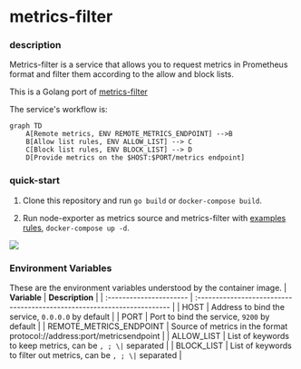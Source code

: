 # metrics-filter

### description

Metrics-filter is a service that allows you to request metrics in Prometheus format and filter them according to the allow and block lists.

This is a Golang port of [metrics-filter](https://github.com/ganochenkodg/metrics-filter)

The service's workflow is:

```mermaid
graph TD
    A[Remote metrics, ENV REMOTE_METRICS_ENDPOINT] -->B
    B[Allow list rules, ENV ALLOW_LIST] --> C
    C[Block list rules, ENV BLOCK_LIST] --> D
    D[Provide metrics on the $HOST:$PORT/metrics endpoint]
```

### quick-start

1. Clone this repository and run `go build` or `docker-compose build`.

2. Run node-exporter as metrics source and metrics-filter with [examples rules](docker-compose.yaml), `docker-compose up -d`.

![](screenshot.png)

### Environment Variables

These are the environment variables understood by the container image.
| **Variable** | **Description** |
| :---------------------- | :---------------------------------------------------------------------- |
| HOST | Address to bind the service, `0.0.0.0` by default |
| PORT | Port to bind the service, `9200` by default |
| REMOTE_METRICS_ENDPOINT | Source of metrics in the format protocol://address:port/metricsendpoint |
| ALLOW_LIST | List of keywords to keep metrics, can be `, ; \|` separated |
| BLOCK_LIST | List of keywords to filter out metrics, can be `, ; \|` separated |
